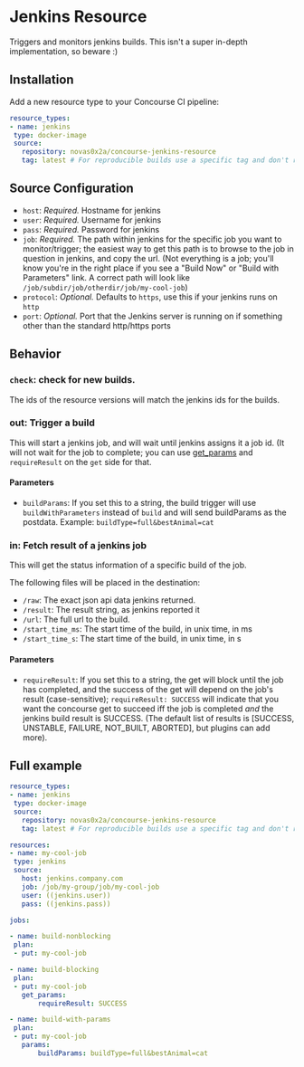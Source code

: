 # Jenkins Resource

Triggers and monitors jenkins builds. This isn't a super in-depth implementation, so beware :)

## Installation
Add a new resource type to your Concourse CI pipeline:
```yaml
resource_types:
- name: jenkins
 type: docker-image
 source:
   repository: novas0x2a/concourse-jenkins-resource
   tag: latest # For reproducible builds use a specific tag and don't rely on "latest".
```

## Source Configuration

* `host`: *Required.* Hostname for jenkins
* `user`: *Required.* Username for jenkins
* `pass`: *Required.* Password for jenkins
* `job`: *Required.* The path within jenkins for the specific job you want to
  monitor/trigger; the easiest way to get this path is to browse to the job in
  question in jenkins, and copy the url. (Not everything is a job; you'll know
  you're in the right place if you see a "Build Now" or "Build with Parameters"
  link. A correct path will look like `/job/subdir/job/otherdir/job/my-cool-job`)
* `protocol`: *Optional.* Defaults to `https`, use this if your jenkins runs on `http`
* `port`: *Optional.* Port that the Jenkins server is running on if something other than the standard http/https ports

## Behavior

### `check`: check for new builds.

The ids of the resource versions will match the jenkins ids for the builds.

### out: Trigger a build

This will start a jenkins job, and will wait until jenkins assigns it a job id.
(It will not wait for the job to complete; you can use
[get_params](https://concourse.ci/put-step.html) and `requireResult` on the
`get` side for that.

#### Parameters
* `buildParams`: If you set this to a string, the build trigger will use
  `buildWithParameters` instead of `build` and will send buildParams as the
  postdata. Example: `buildType=full&bestAnimal=cat`


### in: Fetch result of a jenkins job

This will get the status information of a specific build of the job.

The following files will be placed in the destination:

* `/raw`: The exact json api data jenkins returned.
* `/result`: The result string, as jenkins reported it
* `/url`: The full url to the build.
* `/start_time_ms`: The start time of the build, in unix time, in ms
* `/start_time_s`: The start time of the build, in unix time, in s

#### Parameters
* `requireResult`: If you set this to a string, the get will block until the
  job has completed, and the success of the get will depend on the job's result
  (case-sensitive); `requireResult: SUCCESS` will indicate that you want the
  concourse get to succeed iff the job is completed _and_ the jenkins build
  result is SUCCESS. (The default list of results is [SUCCESS, UNSTABLE,
  FAILURE, NOT_BUILT, ABORTED], but plugins can add more).


## Full example

 ```yaml
resource_types:
 - name: jenkins
  type: docker-image
  source:
    repository: novas0x2a/concourse-jenkins-resource
    tag: latest # For reproducible builds use a specific tag and don't rely on "latest".

resources:
- name: my-cool-job
  type: jenkins
  source:
    host: jenkins.company.com
    job: /job/my-group/job/my-cool-job
    user: ((jenkins.user))
    pass: ((jenkins.pass))

jobs:

- name: build-nonblocking
  plan:
  - put: my-cool-job

- name: build-blocking
  plan:
  - put: my-cool-job
    get_params:
        requireResult: SUCCESS

- name: build-with-params
  plan:
  - put: my-cool-job
    params:
        buildParams: buildType=full&bestAnimal=cat
```
